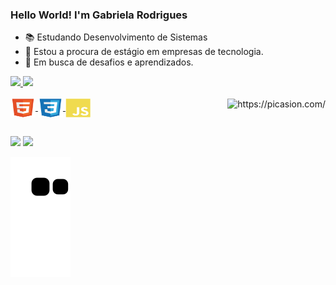 ### Hello World! I'm Gabriela Rodrigues
- 📚 Estudando Desenvolvimento de Sistemas
- 🤔 Estou a procura de estágio em empresas de tecnologia.
- 📌 Em busca de desafios e aprendizados.


<div>
  <a href="https://github.com/GabiiRodrigues">
  <img height="180em" src="https://github-readme-stats.vercel.app/api?username=GabiiRodrigues&show_icons=true&theme=radical&include_all_commits=true&count_private=true"/>
  <img height="180em" src="https://github-readme-stats.vercel.app/api/top-langs/?username=GabiiRodrigues&layout=compact&langs_count=16&theme=radical"/>
</div>
<div style="display: inline_block"><br>
  <img align="center" alt="Gabi-HTML" height="30" width="40" src="https://raw.githubusercontent.com/devicons/devicon/master/icons/html5/html5-original.svg">
  <img align="center" alt="Gabi-CSS" height="30" width="40" src="https://raw.githubusercontent.com/devicons/devicon/master/icons/css3/css3-original.svg">
  <img align="center" alt="Gabi-Js" height="30" width="40" src="https://raw.githubusercontent.com/devicons/devicon/master/icons/javascript/javascript-plain.svg">
  <a href="https://picasion.com/"><img src="https://i.picasion.com/pic91/d5da0d90bca92a6888f72b68af3aff16.gif" align="right" height="180" border="0" alt="https://picasion.com/" /></a><br 
</div>
  
  ##
 
<div> 
  
  <a href = "gabibarboza98@gmail.com"><img src="https://img.shields.io/badge/Gmail-D14836?style=for-the-badge&logo=gmail&logoColor=white" target="_blank"></a>
  <a href="https://www.linkedin.com/in/gabriela-rodrigues-359b08145/" target="_blank"><img src="https://img.shields.io/badge/-LinkedIn-%230077B5?style=for-the-badge&logo=linkedin&logoColor=white" target="_blank"></a> 
 
  ![Snake animation](https://github.com/rafaballerini/rafaballerini/blob/output/github-contribution-grid-snake.svg)
